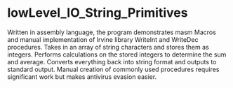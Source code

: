 # lowLevel_IO_String_Primitives
Written in assembly language, the program demonstrates masm Macros and manual implementation of Irvine
library WriteInt and WriteDec procedures. Takes in an array of string characters and stores them as integers.
Performs calculations on the stored integers to determine the sum and average. Converts everything back into
string format and outputs to standard output. Manual creation of commonly used procedures requires significant
work but makes antivirus evasion easier.
